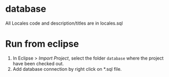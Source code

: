 # database

All Locales code and description/titles are in locales.sql



# Run from eclipse
 1. In Eclipse > _Import Project_, select the folder `database`  where the project have been checked out.
 2. Add database connection by right click on *.sql file.
  
